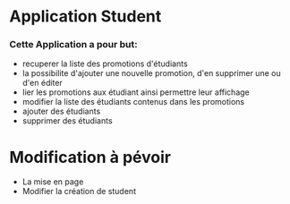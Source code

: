 # Application Student
### Cette Application a pour but:

* recuperer la liste des promotions d'étudiants
* la possibilite d'ajouter une nouvelle promotion, d'en supprimer une ou d'en éditer
* lier les promotions aux étudiant ainsi permettre leur affichage
* modifier la liste des étudiants contenus dans les promotions
* ajouter des étudiants
* supprimer des étudiants


# Modification à pévoir

* La mise en page
* Modifier la création de student
